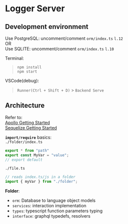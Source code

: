 # Logger Server

## Development environment

Use PostgreSQL: uncomment/comment `orm/index.ts` `l.12`  
OR  
Use SQLITE: uncomment/comment `orm/index.ts` `l.10`

Terminal:  
> `npm install`  
> `npm start` 

VSCode(debug):  
> `Runner(Ctrl + Shift + D)` > `Backend Serve`

## Architecture

Refer to:  
[Apollo Getting Started](https://www.apollographql.com/docs/apollo-server/getting-started/)  
[Sequelize Getting Started](https://sequelize.org/master/manual/model-basics.html)

__`import/require`__ basics:  
`./folder/index.ts`
```js
export * from "path"
export const MyVar = "value";
// export default 
```
`./file.ts`
```js
// reads index.ts/js in a folder
import { myVar } from "./folder";
```

__Folder__:
- `orm`: Database to language object models
- `services`: interaction implementation
- `types`: typescript function parameters typing
- `interface`: graphql typedefs, resolvers
